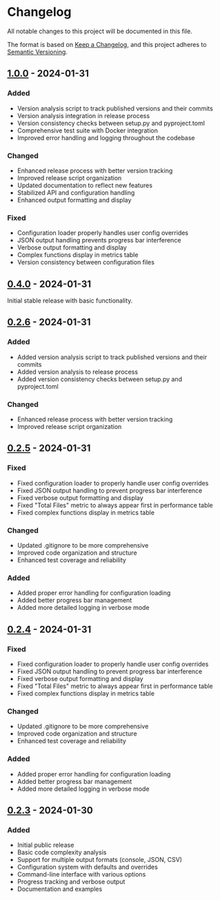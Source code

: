 # Changelog

All notable changes to this project will be documented in this file.

The format is based on [Keep a Changelog](https://keepachangelog.com/en/1.0.0/),
and this project adheres to [Semantic Versioning](https://semver.org/spec/v2.0.0.html).

## [1.0.0] - 2024-01-31

### Added
- Version analysis script to track published versions and their commits
- Version analysis integration in release process
- Version consistency checks between setup.py and pyproject.toml
- Comprehensive test suite with Docker integration
- Improved error handling and logging throughout the codebase

### Changed
- Enhanced release process with better version tracking
- Improved release script organization
- Updated documentation to reflect new features
- Stabilized API and configuration handling
- Enhanced output formatting and display

### Fixed
- Configuration loader properly handles user config overrides
- JSON output handling prevents progress bar interference
- Verbose output formatting and display
- Complex functions display in metrics table
- Version consistency between configuration files

## [0.4.0] - 2024-01-31

Initial stable release with basic functionality.

## [0.2.6] - 2024-01-31

### Added
- Added version analysis script to track published versions and their commits
- Added version analysis to release process
- Added version consistency checks between setup.py and pyproject.toml

### Changed
- Enhanced release process with better version tracking
- Improved release script organization

## [0.2.5] - 2024-01-31

### Fixed
- Fixed configuration loader to properly handle user config overrides
- Fixed JSON output handling to prevent progress bar interference
- Fixed verbose output formatting and display
- Fixed "Total Files" metric to always appear first in performance table
- Fixed complex functions display in metrics table

### Changed
- Updated .gitignore to be more comprehensive
- Improved code organization and structure
- Enhanced test coverage and reliability

### Added
- Added proper error handling for configuration loading
- Added better progress bar management
- Added more detailed logging in verbose mode

## [0.2.4] - 2024-01-31

### Fixed
- Fixed configuration loader to properly handle user config overrides
- Fixed JSON output handling to prevent progress bar interference
- Fixed verbose output formatting and display
- Fixed "Total Files" metric to always appear first in performance table
- Fixed complex functions display in metrics table

### Changed
- Updated .gitignore to be more comprehensive
- Improved code organization and structure
- Enhanced test coverage and reliability

### Added
- Added proper error handling for configuration loading
- Added better progress bar management
- Added more detailed logging in verbose mode

## [0.2.3] - 2024-01-30

### Added
- Initial public release
- Basic code complexity analysis
- Support for multiple output formats (console, JSON, CSV)
- Configuration system with defaults and overrides
- Command-line interface with various options
- Progress tracking and verbose output
- Documentation and examples

[1.0.0]: https://github.com/kareemaly/python-code-quality-analyzer/compare/v0.4.0...v1.0.0
[0.4.0]: https://github.com/kareemaly/python-code-quality-analyzer/compare/v0.2.2...v0.4.0
[0.2.6]: https://github.com/kareemaly/python-code-quality-analyzer/compare/v0.2.5...v0.2.6
[0.2.5]: https://github.com/kareemaly/python-code-quality-analyzer/compare/v0.2.4...v0.2.5
[0.2.4]: https://github.com/kareemaly/python-code-quality-analyzer/compare/v0.2.3...v0.2.4
[0.2.3]: https://github.com/kareemaly/python-code-quality-analyzer/releases/tag/v0.2.3 